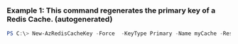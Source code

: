 ### Example 1: This command regenerates the primary key of a Redis Cache. (autogenerated)
```powershell
PS C:\> New-AzRedisCacheKey -Force  -KeyType Primary -Name myCache -ResourceGroupName ResourceGroup03
```

